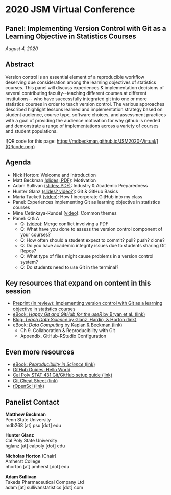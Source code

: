 # 2020 JSM Virtual Conference

## Panel: Implementing Version Control with Git as a Learning Objective in Statistics Courses

*August 4, 2020*

## Abstract

Version control is an essential element of a reproducible workflow deserving due consideration among the learning objectives of statistics courses. This panel will discuss experiences & implementation decisions of several contributing faculty--teaching different courses at different institutions-- who have successfully integrated git into one or more statistics courses in order to teach version control. The various approaches described highlight lessons learned and implementation strategy based on student audience, course type, software choices, and assessment practices with a goal of providing the audience motivation for why github is needed and demonstrate a range of implementations across a variety of courses and student populations.

![QR code for this page: https://mdbeckman.github.io/JSM2020-Virtual/](QRcode.png)


## Agenda

  - Nick Horton: Welcome and introduction  
  - Matt Beckman [(slides; PDF)](Beckman-Materials/202008-Beckman-Slides.pdf): Motivation  
  - Adam Sullivan [(slides; PDF)](Sullivan-Materials/202008-Sullivan-Slides.pdf): Industry & Academic Preparedness   
  - Hunter Glanz [(slides? video?)](): Git & GitHub Basics   
  - Maria Tackett ([video](https://youtu.be/LJxr30HhuKo)): How I incorporate GitHub into my class  
  - Panel: Experiences implementing Git as learning objective in statistics courses  
  - Mine Cetinkaya-Rundel ([video](https://youtu.be/H9HHgktYMFE)): Common themes  
  - Panel: Q & A  
      - Q: ([video](https://use.vg/LdrN10en7HjQ)): Merge conflict involving a PDF
      - Q: What have you done to assess the version control component of your courses?
      - Q: How often should a student expect to commit? pull? push? clone? 
      - Q: Do you have academic integrity issues due to students sharing Git Repos?
      - Q: What type of files might cause problems in a version control system?
      - Q: Do students need to use Git in the terminal?
  
## Key resources that expand on content in this session
  - [Preprint (in review): Implementing version control with Git as a learning objective in statistics courses](https://arxiv.org/abs/2001.01988)
  - [eBook: *Happy Git and GitHub for the useR* by Bryan et al. (link)](https://happygitwithr.com/>)
  - [Blog: *Teach Data Science* by Glanz, Hardin, & Horton (link)](https://teachdatascience.com/)
  - [eBook: *Data Computing* by Kaplan & Beckman (link)](https://dtkaplan.github.io/DataComputingEbook/)
      - Ch 9. Collaboration & Reproducibility with Git
      - Appendix. GitHub-RStudio Configuration

## Even more resources
  - [eBook: *Reproducibility in Science* (link)](https://ropensci.github.io/reproducibility-guide/)
  - [GitHub Guides: Hello World](https://guides.github.com/activities/hello-world/)
  - [Cal Poly STAT 431 Git/GitHub setup guide  (link)](https://cal-poly-advanced-r.github.io/STAT-431/Canvas_Pages/Week_1-Review/GitHub.html)
  - [Git Cheat Sheet (link)](https://education.github.com/git-cheat-sheet-education.pdf)
  - [rOpenSci (link)](https://ropensci.org/)



## Panelist Contact

**Matthew Beckman**  
Penn State University  
mdb268 [at] psu [dot] edu  

**Hunter Glanz**  
Cal Poly State University  
hglanz [at] calpoly [dot] edu  

**Nicholas Horton** (Chair)  
Amherst College  
nhorton [at] amherst [dot] edu  

**Adam Sullivan**  
Takeda Pharmaceutical Company Ltd  
adam [at] sullivanstatistics [dot] com  
